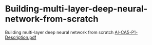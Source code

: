 # Building-multi-layer-deep-neural-network-from-scratch
Building multi-layer deep neural network from scratch
[AI-CA5-P1-Description.pdf](https://github.com/Mobin-Seyedmohammadi/Building-multi-layer-deep-neural-network-from-scratch/files/10698196/AI-CA5-P1-Description.pdf)
